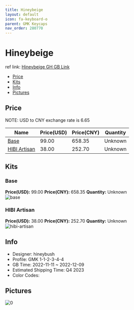 ```yaml
---
title: Hineybeige 
layout: default
icon: fa-keyboard-o
parent: GMK Keycaps
nav_order: 280770
---
```


# Hineybeige 

ref link: [Hineybeige GH GB Link](https://geekhack.org/index.php?topic=118749.0)

* [Price](#price)
* [Kits](#kits)
* [Info](#info)
* [Pictures](#pictures)

## Price

NOTE: USD to CNY exchange rate is 6.65

| Name          | Price(USD)   |  Price(CNY) | Quantity |
| ------------- | ------------ |  ---------- | -------- |
|[Base](#base)|99.00|658.35|Unknown|
|[HIBI Artisan](#hibi-artisan)|38.00|252.70|Unknown|


## Kits
### Base  
**Price(USD):** 99.00	**Price(CNY):** 658.35	**Quantity:** Unknown  
<img src="{{ 'assets/images/gmk-keycaps/Hineybeige/kits_pics/base.png' | relative_url }}" alt="base" class="image featured">

### HIBI Artisan  
**Price(USD):** 38.00	**Price(CNY):** 252.70	**Quantity:** Unknown  
<img src="{{ 'assets/images/gmk-keycaps/Hineybeige/kits_pics/hibi-artisan.png' | relative_url }}" alt="hibi-artisan" class="image featured">

## Info
* Designer: hineybush  
* Profile: GMK 1-1-2-3-4-4  
* GB Time: 2022-11-11 ~ 2022-12-09  
* Estimated Shipping Time: Q4 2023  
* Color Codes:  


## Pictures  
<img src="{{ 'assets/images/gmk-keycaps/Hineybeige/rendering_pics/0.jpg' | relative_url }}" alt="0" class="image featured">
